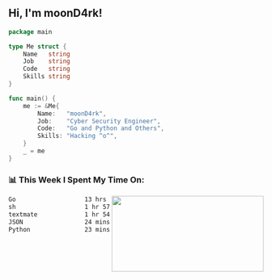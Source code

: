 <h2> Hi, I'm moonD4rk!</h2>

```go
package main

type Me struct {
	Name   string
	Job    string
	Code   string
	Skills string
}

func main() {
	me := &Me{
		Name:   "moonD4rk",
		Job:    "Cyber Security Engineer",
		Code:   "Go and Python and Others",
		Skills: "Hacking ^o^",
	}
	_ = me
}
```

<h3>📊 This Week I Spent My Time On:</h3>
<img align='right' src="https://github-readme-stats.vercel.app/api?username=moond4rk&show_icons=true&theme=radical", width="300" height="150">

<!--START_SECTION:waka-->

```txt
Go                   13 hrs 33 mins  ██████████████████▒░░░░░░   72.92 %
sh                   1 hr 57 mins    ██▓░░░░░░░░░░░░░░░░░░░░░░   10.55 %
textmate             1 hr 54 mins    ██▓░░░░░░░░░░░░░░░░░░░░░░   10.23 %
JSON                 24 mins         ▓░░░░░░░░░░░░░░░░░░░░░░░░   02.20 %
Python               23 mins         ▓░░░░░░░░░░░░░░░░░░░░░░░░   02.07 %
```

<!--END_SECTION:waka-->

